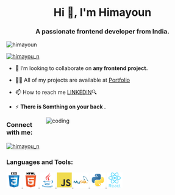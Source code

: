 <!--- 👋 Hi, I’m HimAYouN

<img align="right" alt="coding" width="400" src="https://miro.medium.com/max/1360/1*IRGHmiGsa16stedQvIaZfw.gif"/>


- 👀 I’m interested in Data Science...
- 🌱 I’m currently learning DSA ... 💻
- 📚 Also i am in touch with frontend Web dev. 🎉
- <!---💞️ I’m looking to collaborate on 
- 📫 How to reach me ... [TWITTER](https://twitter.com/himayou_n?s=09)🔍
- Visit my [Portfolio](https://himayoun.github.io/portfolio/)
<!---
HimAYouN/HimAYouN is a ✨ special ✨ repository because its `README.md` (this file) appears on your GitHub profile.
You can click the Preview link to take a look at your changes.
if you are watching this as downloded file, main file of this will be found on... https://github.com/HimAYouN ...
--->
<h1 align="center">Hi 👋, I'm Himayoun</h1>
<h3 align="center">A passionate frontend developer from India.</h3>

<p align="left"> <img src="https://komarev.com/ghpvc/?username=himayoun&label=Profile%20views&color=0e75b6&style=flat" alt="himayoun" /> </p>

<p align="left"> <a href="https://www.linkedin.com/in/himayoun7931/" target="blank"><img src="https://img.shields.io/badge/LinkedIn-Follow-9cf" alt="himayou_n" /></a> </p>

- 👯 I’m looking to collaborate on **any frontend project.**

- 👨‍💻 All of my projects are available at [Portfolio](https://himayoun.github.io/portfolio/)

- 📫 How to reach me [LINKEDIN](https://www.linkedin.com/in/himayoun7931/)🔍

- ⚡ **There is Somthing on your back .**
<img align="right" alt="coding" width="400" src="https://miro.medium.com/max/1360/1*IRGHmiGsa16stedQvIaZfw.gif"/>
<h3 align="left">Connect with me:</h3>
<p align="left">
<a href="https://twitter.com/himayou_n" target="blank"><img align="center" src="https://raw.githubusercontent.com/rahuldkjain/github-profile-readme-generator/master/src/images/icons/Social/twitter.svg" alt="himayou_n" height="30" width="40" /></a>
</p>

<h3 align="left">Languages and Tools:</h3>
<p align="left"> <a href="https://www.w3schools.com/css/" target="_blank" rel="noreferrer"> <img src="https://raw.githubusercontent.com/devicons/devicon/master/icons/css3/css3-original-wordmark.svg" alt="css3" width="40" height="40"/> </a> <a href="https://www.w3.org/html/" target="_blank" rel="noreferrer"> <img src="https://raw.githubusercontent.com/devicons/devicon/master/icons/html5/html5-original-wordmark.svg" alt="html5" width="40" height="40"/> </a> <a href="https://www.java.com" target="_blank" rel="noreferrer"> <img src="https://raw.githubusercontent.com/devicons/devicon/master/icons/java/java-original.svg" alt="java" width="40" height="40"/> </a> <a href="https://developer.mozilla.org/en-US/docs/Web/JavaScript" target="_blank" rel="noreferrer"> <img src="https://raw.githubusercontent.com/devicons/devicon/master/icons/javascript/javascript-original.svg" alt="javascript" width="40" height="40"/> </a> <a href="https://www.mysql.com/" target="_blank" rel="noreferrer"> <img src="https://raw.githubusercontent.com/devicons/devicon/master/icons/mysql/mysql-original-wordmark.svg" alt="mysql" width="40" height="40"/> </a> <a href="https://www.python.org" target="_blank" rel="noreferrer"> <img src="https://raw.githubusercontent.com/devicons/devicon/master/icons/python/python-original.svg" alt="python" width="40" height="40"/> </a> <a href="https://reactjs.org/" target="_blank" rel="noreferrer"> <img src="https://raw.githubusercontent.com/devicons/devicon/master/icons/react/react-original-wordmark.svg" alt="react" width="40" height="40"/> </a> </p>
